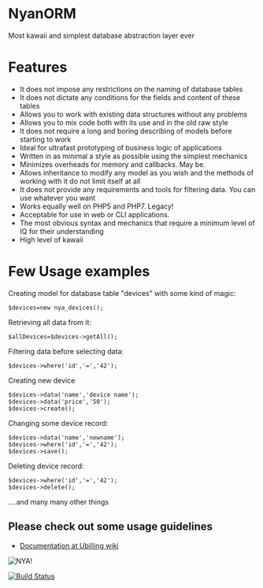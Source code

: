 # NyanORM
Most kawaii and simplest database abstraction layer ever

# Features
  
  * It does not impose any restrictions on the naming of database tables
  * It does not dictate any conditions for the fields and content of these tables
  * Allows you to work with existing data structures without any problems
  * Allows you to mix code both with its use and in the old raw style
  * It does not require a long and boring describing of models before starting to work
  * Ideal for ultrafast prototyping of business logic of applications
  * Written in as minimal a style as possible using the simplest mechanics
  * Minimizes overheads for memory and callbacks. May be.
  * Allows inheritance to modify any model as you wish and the methods of working with it do not limit itself at all
  * It does not provide any requirements and tools for filtering data. You can use whatever you want
  * Works equally well on PHP5 and PHP7. Legacy!
  * Acceptable for use in web or CLI applications.
  * The most obvious syntax and mechanics that require a minimum level of IQ for their understanding
  * High level of kawaii

# Few Usage examples

Creating model for database table "devices" with some kind of magic:
```
$devices=new nya_devices();
```

Retrieving all data from it:
```
$allDevices=$devices->getAll();
```

Filtering data before selecting data:
```
$devices->where('id','=','42');
```

Creating new device
```
$devices->data('name','device name');
$devices->data('price','50');
$devices->create();
```

Changing some device record:
```
$devices->data('name','newname');
$devices->where('id','=','42');
$devices->save();
```

Deleting device record:
```
$devices->where('id','=','42');
$devices->delete();
```

....and many many other things

## Please check out some usage guidelines

  * [Documentation at Ubilling wiki](http://wiki.ubilling.net.ua/doku.php?id=nyanorm)

![NYA!](http://piclod.com/i/1576549155/nyanorm.gif)

[![Build Status](https://travis-ci.org/nightflyza/NyanORM.svg?branch=master)](https://travis-ci.org/nightflyza/NyanORM)
